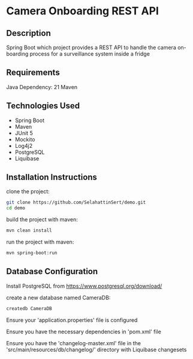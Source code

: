 # Camera Onboarding REST API

## Description
Spring Boot which project provides a REST API to handle the camera on-boarding process for a surveillance system inside a fridge

## Requirements
Java Dependency: 21
Maven

## Technologies Used
- Spring Boot
- Maven
- JUnit 5
- Mockito
- Log4j2
- PostgreSQL
- Liquibase

## Installation Instructions
clone the project:
```sh
git clone https://github.com/SelahattinSert/demo.git
cd demo
```

build the project with maven:
```sh
mvn clean install
```

run the project with maven:
```sh
mvn spring-boot:run
```

## Database Configuration

Install PostgreSQL from https://www.postgresql.org/download/

create a new database named CameraDB:
```sh
createdb CameraDB
```

Ensure your 'application.properties' file is configured

Ensure you have the necessary dependencies in 'pom.xml' file

Ensure you have the 'changelog-master.xml' file in the 'src/main/resources/db/changelog/' directory with Liquibase changesets 
